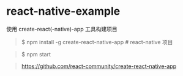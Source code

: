# react-native-example

使用 create-react(-native)-app 工具构建项目

> $ npm install -g create-react-native-app  # react-native 项目

> $ npm start

> https://github.com/react-community/create-react-native-app